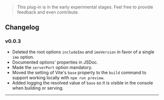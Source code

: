 > This plug-in is in the early experimental stages.  Feel free to provide feedback and even contribute.

## Changelog

### v0.0.3

+ Deleted the root options `includeImo` and `imoVersion` in favor of a single `imo` option.
+ Documented options' properties in JSDoc.
+ Made the `serverPort` option mandatory.
+ Moved the setting of Vite's `base` property to the `build` command to support working locally with `npm run preview`.
+ Added logging the resolved value of `base` so it is visible in the console when building or serving.
---
